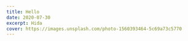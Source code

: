```yaml
---
title: Hello
date: 2020-07-30
excerpt: Hida
cover: https://images.unsplash.com/photo-1560393464-5c69a73c5770
---
```

